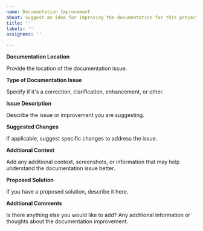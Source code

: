 ```yaml
---
name: Documentation Improvement
about: Suggest an idea for improving the documentation for this project
title: ''
labels: ''
assignees: ''

---
```


**Documentation Location**

Provide the location of the documentation issue.

**Type of Documentation Issue**

Specify if it's a correction, clarification, enhancement, or other.

**Issue Description**

Describe the issue or improvement you are suggesting.

**Suggested Changes**

If applicable, suggest specific changes to address the issue.

**Additional Context**

Add any additional context, screenshots, or information that may help understand the documentation issue better.

**Proposed Solution**

If you have a proposed solution, describe it here.

**Additional Comments**

Is there anything else you would like to add? Any additional information or thoughts about the documentation improvement.
